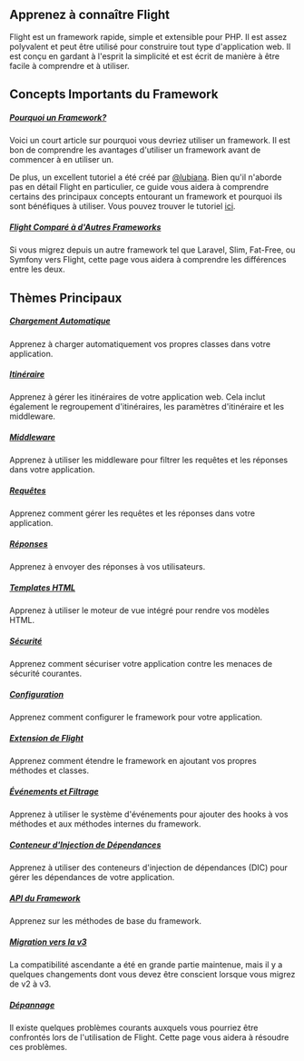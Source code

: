 ## Apprenez à connaître Flight

Flight est un framework rapide, simple et extensible pour PHP. Il est assez polyvalent et peut être utilisé pour construire tout type d'application web. 
Il est conçu en gardant à l'esprit la simplicité et est écrit de manière à être facile à comprendre et à utiliser.

## Concepts Importants du Framework

##### [Pourquoi un Framework?](/learn/why-frameworks)

Voici un court article sur pourquoi vous devriez utiliser un framework. Il est bon de comprendre les avantages d'utiliser un framework avant de commencer à en utiliser un.

De plus, un excellent tutoriel a été créé par [@lubiana](https://git.php.fail/lubiana). Bien qu'il n'aborde pas en détail Flight en particulier, 
ce guide vous aidera à comprendre certains des principaux concepts entourant un framework et pourquoi ils sont bénéfiques à utiliser. 
Vous pouvez trouver le tutoriel [ici](https://git.php.fail/lubiana/no-framework-tutorial/src/branch/master/README.md).

##### [Flight Comparé à d'Autres Frameworks](/learn/flight-vs-another-framework)
Si vous migrez depuis un autre framework tel que Laravel, Slim, Fat-Free, ou Symfony vers Flight, cette page vous aidera à comprendre les différences entre les deux.

## Thèmes Principaux

##### [Chargement Automatique](/learn/autoloading)

Apprenez à charger automatiquement vos propres classes dans votre application.

##### [Itinéraire](/learn/routing)

Apprenez à gérer les itinéraires de votre application web. Cela inclut également le regroupement d'itinéraires, les paramètres d'itinéraire et les middleware.

##### [Middleware](/learn/middleware)

Apprenez à utiliser les middleware pour filtrer les requêtes et les réponses dans votre application.

##### [Requêtes](/learn/requests)

Apprenez comment gérer les requêtes et les réponses dans votre application.

##### [Réponses](/learn/responses)

Apprenez à envoyer des réponses à vos utilisateurs.

##### [Templates HTML](/learn/templates)

Apprenez à utiliser le moteur de vue intégré pour rendre vos modèles HTML.

##### [Sécurité](/learn/security)

Apprenez comment sécuriser votre application contre les menaces de sécurité courantes.

##### [Configuration](/learn/configuration)

Apprenez comment configurer le framework pour votre application.

##### [Extension de Flight](/learn/extending)

Apprenez comment étendre le framework en ajoutant vos propres méthodes et classes.

##### [Événements et Filtrage](/learn/filtering)

Apprenez à utiliser le système d'événements pour ajouter des hooks à vos méthodes et aux méthodes internes du framework.

##### [Conteneur d'Injection de Dépendances](/learn/dependency-injection-container)

Apprenez à utiliser des conteneurs d'injection de dépendances (DIC) pour gérer les dépendances de votre application.

##### [API du Framework](/learn/api)

Apprenez sur les méthodes de base du framework.

##### [Migration vers la v3](/learn/migrating-to-v3)
La compatibilité ascendante a été en grande partie maintenue, mais il y a quelques changements dont vous devez être conscient lorsque vous migrez de v2 à v3.

##### [Dépannage](/learn/troubleshooting)
Il existe quelques problèmes courants auxquels vous pourriez être confrontés lors de l'utilisation de Flight. Cette page vous aidera à résoudre ces problèmes.